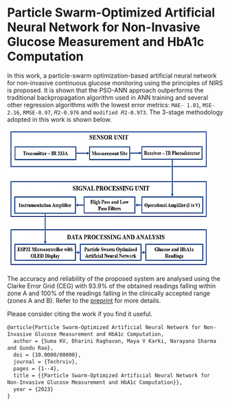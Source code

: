 # Particle Swarm-Optimized Artificial Neural Network for Non-Invasive Glucose Measurement and HbA1c Computation
In this work, a particle-swarm optimization-based artificial neural network for non-invasive continuous glucose monitoring using the principles of NIRS is proposed. It is shown that the PSO-ANN approach outperforms the traditional backpropagation algorithm used in ANN training and several other regression algorithms with the lowest error metrics: ```MAE- 1.01```, ```MSE-2.16```, ```RMSE-0.97```, ```𝑅2-0.976``` and ```modified 𝑅2-0.973```. The 3-stage methodology adopted in this work is shown below.

![alt text](https://github.com/rdharini2001/Non-Invasive-Glucometer/blob/main/methodology_glucometer.png)

The accuracy and reliability of the proposed system are analysed using the Clarke Error Grid (CEG) with 93.9% of the obtained readings falling within zone A and 100% of the readings falling in the clinically accepted range (zones A and B). Refer to the [preprint](https://www.techrxiv.org/doi/full/10.36227/techrxiv.24465955.v1) for more details. 

Please consider citing the work if you find it useful. 
```
@article{Particle Swarm-Optimized Artificial Neural Network for Non-Invasive Glucose Measurement and HbA1c Computation,
  author = {Suma KV, Dharini Raghavan, Maya V Karki, Narayana Sharma and Gundu Rao},
  doi = {10.0000/00000},
  journal = {Techrxiv},
  pages = {1--4},
  title = {{Particle Swarm-Optimized Artificial Neural Network for Non-Invasive Glucose Measurement and HbA1c Computation}},
  year = {2023}
}
```

